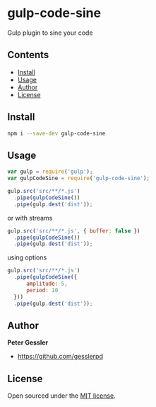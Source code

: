 # gulp-code-sine

Gulp plugin to sine your code

## Contents

- [Install](#install)
- [Usage](#usage)
- [Author](#author)
- [License](#license)

## Install

```bash
npm i --save-dev gulp-code-sine
```

## Usage

```javascript
var gulp = require('gulp');
var gulpCodeSine = require('gulp-code-sine');

gulp.src('src/**/*.js')
  .pipe(gulpCodeSine())
  .pipe(gulp.dest('dist'));
```

or with streams

```javascript
gulp.src('src/**/*.js', { buffer: false })
  .pipe(gulpCodeSine())
  .pipe(gulp.dest('dist'));
```

using options

```javascript
gulp.src('src/**/*.js')
  .pipe(gulpCodeSine({
      amplitude: 5,
      period: 10
  }))
  .pipe(gulp.dest('dist'));
```

## Author

**Peter Gessler**
- <https://github.com/gesslerpd>

## License

Open sourced under the [MIT license](LICENSE.md).
